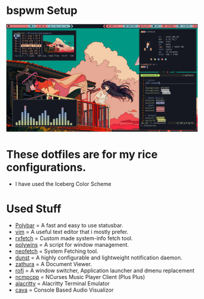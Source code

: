 # bspwm Setup

![bspwm Rice](https://raw.githubusercontent.com/primalkaze/bspwm-dots/main/screenshot.png)

# These dotfiles are for my rice configurations.
- I have used the Iceberg Color Scheme

# Used Stuff
- [Polybar](https://github.com/polybar/polybar) = A fast and easy to use statusbar. 
- [vim](https://www.vim.org/) = A useful text editor that i mostly prefer. 
- [rxfetch](https://github.com/Mangeshrex/rxfetch) = Custom made system-info fetch tool. 
- [polywins](https://github.com/tam-carre/polywins) = A script for window management.
- [neofetch](https://github.com/dylanaraps/neofetch) = System Fetching tool. 
- [dunst](https://github.com/dunst-project/dunst) = A highly configurable and lightweight notification daemon.
- [zathura](https://github.com/pwmt/zathura) = A Document Viewer.
- [rofi](https://github.com/davatorium/rofi) = A window switcher, Application launcher and dmenu replacement
- [ncmpcpp](https://github.com/ncmpcpp/ncmpcpp) = NCurses Music Player Client (Plus Plus)
- [alacritty](https://github.com/alacritty/alacritty) = Alacritty Terminal Emulator 
- [cava](https://github.com/karlstav/cava) = Console Based Audio Visualizor 




